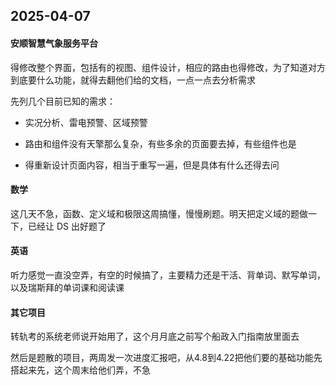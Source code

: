 ## 2025-04-07
#### 安顺智慧气象服务平台
得修改整个界面，包括有的视图、组件设计，相应的路由也得修改，为了知道对方到底要什么功能，就得去翻他们给的文档，一点一点去分析需求

先列几个目前已知的需求：

* 实况分析、雷电预警、区域预警

* 路由和组件没有天擎那么复杂，有些多余的页面要去掉，有些组件也是

* 得重新设计页面内容，相当于重写一遍，但是具体有什么还得去问

#### 数学
这几天不急，函数、定义域和极限这周搞懂，慢慢刷题。明天把定义域的题做一下，已经让 DS 出好题了

#### 英语
听力感觉一直没空弄，有空的时候搞了，主要精力还是干活、背单词、默写单词，以及瑞斯拜的单词课和阅读课

#### 其它项目
转轨考的系统老师说开始用了，这个月月底之前写个船政入门指南放里面去

然后是题散的项目，两周发一次进度汇报吧，从4.8到4.22把他们要的基础功能先搭起来先，这个周末给他们弄，不急